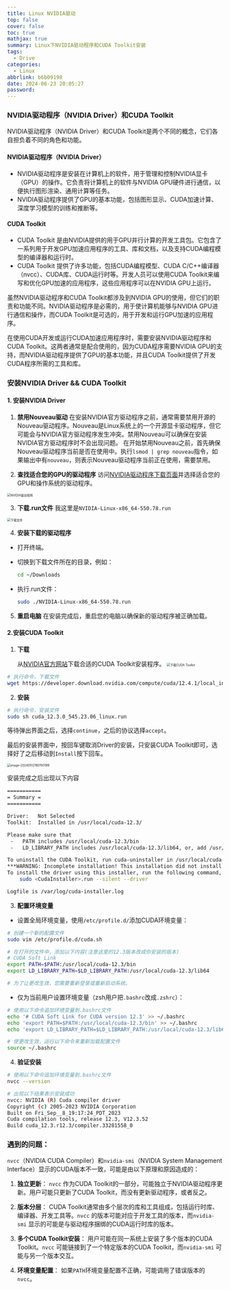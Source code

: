 ```yaml
---
title: Linux NVIDIA驱动
top: false
cover: false
toc: true
mathjax: true
summary: Linux下NVIDIA驱动程序和CUDA Toolkit安装
tags:
  - Drive
categories:
  - Linux
abbrlink: b6b09198
date: 2024-06-23 20:05:27
password:
---
```


### NVIDIA驱动程序（NVIDIA Driver）和CUDA Toolkit

NVIDIA驱动程序（NVIDIA Driver）和CUDA Toolkit是两个不同的概念，它们各自担负着不同的角色和功能。

#### NVIDIA驱动程序（NVIDIA Driver）

- NVIDIA驱动程序是安装在计算机上的软件，用于管理和控制NVIDIA显卡（GPU）的操作。它负责将计算机上的软件与NVIDIA GPU硬件进行通信，以便执行图形渲染、通用计算等任务。
- NVIDIA驱动程序提供了GPU的基本功能，包括图形显示、CUDA加速计算、深度学习模型的训练和推断等。

#### CUDA Toolkit

- CUDA Toolkit 是由NVIDIA提供的用于GPU并行计算的开发工具包。它包含了一系列用于开发GPU加速应用程序的工具、库和文档，以及支持CUDA编程模型的编译器和运行时。
- CUDA Toolkit 提供了许多功能，包括CUDA编程模型、CUDA C/C++编译器（nvcc）、CUDA库、CUDA运行时等。开发人员可以使用CUDA Toolkit来编写和优化GPU加速的应用程序，这些应用程序可以在NVIDIA GPU上运行。

虽然NVIDIA驱动程序和CUDA Toolkit都涉及到NVIDIA GPU的使用，但它们的职责和功能不同。NVIDIA驱动程序是必需的，用于使计算机能够与NVIDIA GPU进行通信和操作，而CUDA Toolkit是可选的，用于开发和运行GPU加速的应用程序。

在使用CUDA开发或运行CUDA加速应用程序时，需要安装NVIDIA驱动程序和CUDA Toolkit。这两者通常是配合使用的，因为CUDA程序需要NVIDIA GPU的支持，而NVIDIA驱动程序提供了GPU的基本功能，并且CUDA Toolkit提供了开发CUDA程序所需的工具和库。

### 安装NVIDIA Driver && CUDA Toolkit

#### 1. 安装NVIDIA Driver

1. **禁用Nouveau驱动**
   在安装NVIDIA官方驱动程序之前，通常需要禁用开源的Nouveau驱动程序。Nouveau是Linux系统上的一个开源显卡驱动程序，但它可能会与NVIDIA官方驱动程序发生冲突。禁用Nouveau可以确保在安装NVIDIA官方驱动程序时不会出现问题。
   在开始禁用Nouveau之前，首先确保Nouveau驱动程序当前是否在使用中。执行`lsmod | grep nouveau`指令，如果输出中有`nouveau`，则表示Nouveau驱动程序当前正在使用，需要禁用。

2. **查找适合您的GPU的驱动程序**
   访问[NVIDIA驱动程序下载页面](https://www.nvidia.com/Download/index.aspx)并选择适合您的GPU和操作系统的驱动程序。

<img src="./Linux-NVIDIA-driver/image-20240512135859658.png" alt="NVIDIA驱动官网" style="zoom:50%;" />

3. **下载.run文件**
   我这里是`NVIDIA-Linux-x86_64-550.78.run`

<img src="./Linux-NVIDIA-driver/image-20240512140257242.png" alt="下载文件" style="zoom:50%;" />

4. **安装下载的驱动程序**

- 打开终端。

- 切换到下载文件所在的目录，例如：

  ```bash
  cd ~/Downloads
  ```

- 执行.run文件：

  ```bash
  sudo ./NVIDIA-Linux-x86_64-550.78.run
  ```

5. **重启电脑**
   在安装完成后，重启您的电脑以确保新的驱动程序被正确加载。

#### 2.安装CUDA Toolkit

1. **下载**

   从[NVIDIA官方网站](https://developer.nvidia.com/cuda-downloads)下载合适的CUDA Toolkit安装程序。
   <img src="./Linux-NVIDIA-driver/image-20240512155331399.png" alt="下载CUDA Toolkit" style="zoom:50%;" />

```bash
# 执行命令，下载文件
wget https://developer.download.nvidia.com/compute/cuda/12.4.1/local_installers/cuda_12.4.1_550.54.15_linux.run
```

2. **安装**

```bash
# 执行命令，安装文件
sudo sh cuda_12.3.0_545.23.06_linux.run
```

等待弹出界面之后，选择`continue`，之后的协议选择`accept`。

最后的安装界面中，按回车键取消Driver的安装，只安装CUDA Toolkit即可，选择好了之后移动到`Install`按下回车。

<img src="./Linux-NVIDIA-driver/image-20240512160150189.png" alt="image-20240512160150189" style="zoom:50%;" />

安装完成之后出现以下内容

```bash
===========
= Summary =
===========

Driver:   Not Selected
Toolkit:  Installed in /usr/local/cuda-12.3/

Please make sure that
 -   PATH includes /usr/local/cuda-12.3/bin
 -   LD_LIBRARY_PATH includes /usr/local/cuda-12.3/lib64, or, add /usr/local/cuda-12.3/lib64 to /etc/ld.so.conf and run ldconfig as root

To uninstall the CUDA Toolkit, run cuda-uninstaller in /usr/local/cuda-12.3/bin
***WARNING: Incomplete installation! This installation did not install the CUDA Driver. A driver of version at least 545.00 is required for CUDA 12.3 functionality to work.
To install the driver using this installer, run the following command, replacing <CudaInstaller> with the name of this run file:
    sudo <CudaInstaller>.run --silent --driver

Logfile is /var/log/cuda-installer.log
```

3. **配置环境变量**

- 设置全局环境变量，使用`/etc/profile.d/`添加CUDA环境变量：

```bash
# 创建一个新的配置文件
sudo vim /etc/profile.d/cuda.sh

# 在打开的文件中，添加以下内容(注意这里的12.3版本改成你安装的版本)
# CUDA Soft Link
export PATH=$PATH:/usr/local/cuda-12.3/bin             
export LD_LIBRARY_PATH=$LD_LIBRARY_PATH:/usr/local/cuda-12.3/lib64

# 为了让更改生效，您需要重新登录或重新启动系统。
```

- 仅为当前用户设置环境变量（zsh用户把`.bashrc`改成`.zshrc`）：

```bash
# 使用以下命令追加环境变量到.bashrc文件
echo '# CUDA Soft Link for CUDA version 12.3' >> ~/.bashrc
echo 'export PATH=$PATH:/usr/local/cuda-12.3/bin' >> ~/.bashrc
echo 'export LD_LIBRARY_PATH=$LD_LIBRARY_PATH:/usr/local/cuda-12.3/lib64' >> ~/.bashrc

# 使更改生效，运行以下命令来重新加载配置文件
source ~/.bashrc
```

4. **验证安装**

```bash
# 使用以下命令追加环境变量到.bashrc文件
nvcc --version

# 出现以下结果表示安装成功
nvcc: NVIDIA (R) Cuda compiler driver
Copyright (c) 2005-2023 NVIDIA Corporation
Built on Fri_Sep__8_19:17:24_PDT_2023
Cuda compilation tools, release 12.3, V12.3.52
Build cuda_12.3.r12.3/compiler.33281558_0
```



### 遇到的问题：

`nvcc`（NVIDIA CUDA Compiler）和`nvidia-smi`（NVIDIA System Management Interface）显示的CUDA版本不一致，可能是由以下原理和原因造成的：

1. **独立更新**：
   `nvcc` 作为CUDA Toolkit的一部分，可能独立于NVIDIA驱动程序更新。用户可能只更新了CUDA Toolkit，而没有更新驱动程序，或者反之。

2. **版本分层**：
   CUDA Toolkit通常由多个层次的库和工具组成，包括运行时库、编译器、开发工具等。`nvcc` 的版本可能对应于开发工具的版本，而`nvidia-smi` 显示的可能是与驱动程序捆绑的CUDA运行时库的版本。

3. **多个CUDA Toolkit安装**：
   用户可能在同一系统上安装了多个版本的CUDA Toolkit。`nvcc` 可能链接到了一个特定版本的CUDA Toolkit，而`nvidia-smi` 可能与另一个版本交互。

4. **环境变量配置**：
   如果`PATH`环境变量配置不正确，可能调用了错误版本的`nvcc`。
